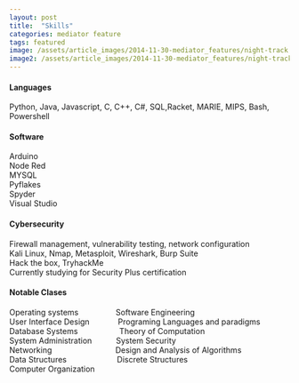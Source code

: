 ```yaml
---
layout: post
title:  "Skills"
categories: mediator feature
tags: featured
image: /assets/article_images/2014-11-30-mediator_features/night-track.JPG
image2: /assets/article_images/2014-11-30-mediator_features/night-track-mobile.JPG
---
```


#### Languages

Python, Java, Javascript, C, C++, C#, SQL,Racket, MARIE, MIPS, Bash, Powershell

#### Software
Arduino<br/> 
Node Red<br/>
MYSQL<br/>
Pyflakes<br/>
Spyder<br/>
Visual Studio<br/>

#### Cybersecurity

Firewall management, vulnerability testing, network configuration <br/>
Kali Linux, Nmap, Metasploit, Wireshark, Burp Suite <br/>
Hack the box, TryhackMe <br/>
Currently studying for Security Plus certification <br/>

#### Notable Clases

Operating systems &nbsp; &nbsp; &nbsp; &nbsp; &nbsp; &nbsp; &nbsp; &nbsp; Software Engineering <br/>
User Interface Design &nbsp; &nbsp; &nbsp; &nbsp; &nbsp; &nbsp; Programing Languages and paradigms <br/>
Database Systems &nbsp; &nbsp; &nbsp; &nbsp; &nbsp; &nbsp; &nbsp; &nbsp; &nbsp; Theory of Computation <br/>
System Administration &nbsp; &nbsp; &nbsp; &nbsp; &nbsp; System Security <br/>
Networking &nbsp; &nbsp; &nbsp; &nbsp; &nbsp; &nbsp; &nbsp; &nbsp; &nbsp; &nbsp; &nbsp; &nbsp; &nbsp; &nbsp; Design and Analysis of Algorithms <br/>
Data Structures &nbsp; &nbsp; &nbsp; &nbsp; &nbsp; &nbsp; &nbsp; &nbsp; &nbsp; &nbsp; &nbsp; Discrete Structures <br/>
Computer Organization

